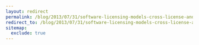 ```yaml
---
layout: redirect
permalink: /blog/2013/07/31/software-licensing-models-cross-license-and-duplicate-grouping
redirect_to: /blog/2013/07/31/software-licensing-models-cross-license-and-duplicate-grouping/
sitemap:
  exclude: true
---
```

